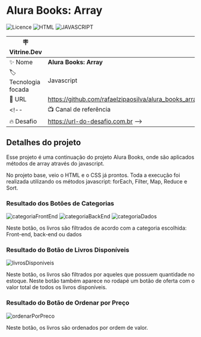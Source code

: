 # Alura Books: Array

![Licence](https://img.shields.io/static/v1?label=License&message=MIT&color=ffffff)
![HTML](https://img.shields.io/static/v1?label=Language&message=HTML%205&color=red)
![JAVASCRIPT](https://img.shields.io/static/v1?label=Language&message=Javascript&color=yellow)


| :placard: Vitrine.Dev |     |
| -------------  | --- |
| :sparkles: Nome        | **Alura Books: Array**
| :label: Tecnologia focada | Javascript
| :rocket: URL         | https://github.com/rafaelzipaosilva/alura_books_array
<!--| :tv: Canal de referência | https://www.youtube.com/@OnlineTutorialsYT
| :fire: Desafio     | https://url-do-desafio.com.br -->


## Detalhes do projeto

Esse projeto é uma continuação do projeto Alura Books, onde são aplicados métodos de array através do javascript.

No projeto base, veio o HTML e o CSS já prontos. Toda a execução foi realizada utilizando os métodos javascript: forEach, Filter, Map, Reduce e Sort.

<!-- Inserir imagem com a #vitrinedev ao final do link -->
### Resultado dos Botões de Categorias
![categoriaFrontEnd](https://user-images.githubusercontent.com/29807231/213546505-43f91fcc-8e94-4584-b093-869e9e21b7b0.png#vitrinedev)
![categoriaBackEnd](https://user-images.githubusercontent.com/29807231/213546702-e7c80720-fef0-4a3a-ab4d-dab74b3ef5c0.png#vitrinedev)
![categoriaDados](https://user-images.githubusercontent.com/29807231/213546776-b16a46eb-a8f8-435b-9fe2-7954cddc160b.png#vitrinedev)


Neste botão, os livros são filtrados de acordo com a categoria escolhida: Front-end, back-end ou dados

### Resultado do Botão de Livros Disponíveis

![livrosDisponiveis](https://user-images.githubusercontent.com/29807231/213546990-ec893464-2ce0-4e5e-a85c-d00fba3a322d.png#vitrinedev)

Neste botão, os livros são filtrados por aqueles que possuem quantidade no estoque. Neste botão também aparece no rodapé um botão de oferta com o valor total de todos os livros disponíveis.

### Resultado do Botão de Ordenar por Preço

![ordenarPorPreco](https://user-images.githubusercontent.com/29807231/213547212-abc96a34-7362-49b8-9302-79cb4b094270.png#vitrinedev)

Neste botão, os livros são ordenados por ordem de valor.
